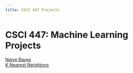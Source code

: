 ```yaml
---
title: CSCI 447 Projects
---
```


<h1>CSCI 447: Machine Learning Projects</h1>

[Naive Bayes](/naive_bayes.md)\
[K Nearest Neighbors](/k_nearest_neighbors.md)
